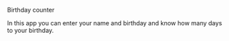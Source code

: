 Birthday counter

In this app you can enter your name and birthday and know how many days to your birthday.
